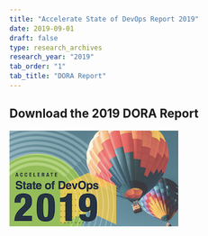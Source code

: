 ```yaml
---
title: "Accelerate State of DevOps Report 2019"
date: 2019-09-01
draft: false
type: research_archives
research_year: "2019"
tab_order: "1"
tab_title: "DORA Report"
---
```


## Download the 2019 DORA Report
[![Accelerate State of DevOps Report 2019](2019-dora-accelerate-state-of-devops-report.png)](2019-dora-accelerate-state-of-devops-report.pdf)